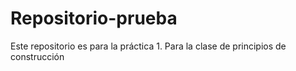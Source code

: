 # Repositorio-prueba
Este repositorio es para la práctica 1. 
Para la clase de principios de construcción
